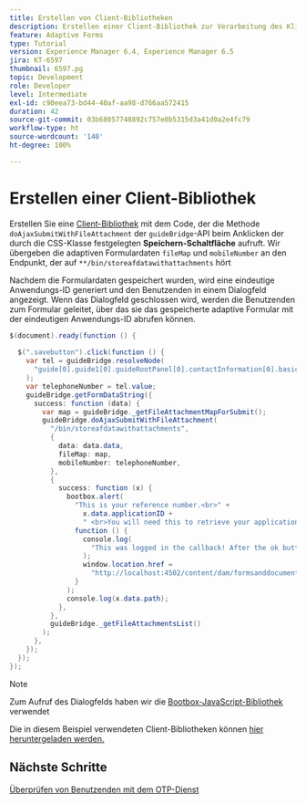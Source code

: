 ```yaml
---
title: Erstellen von Client-Bibliotheken
description: Erstellen einer Client-Bibliothek zur Verarbeitung des Klick-Ereignisses der Schaltfläche „Speichern und Beenden“
feature: Adaptive Forms
type: Tutorial
version: Experience Manager 6.4, Experience Manager 6.5
jira: KT-6597
thumbnail: 6597.pg
topic: Development
role: Developer
level: Intermediate
exl-id: c90eea73-bd44-40af-aa98-d766aa572415
duration: 42
source-git-commit: 03b68057748892c757e0b5315d3a41d0a2e4fc79
workflow-type: ht
source-wordcount: '140'
ht-degree: 100%

---
```


# Erstellen einer Client-Bibliothek

Erstellen Sie eine [Client-Bibliothek](https://experienceleague.adobe.com/docs/experience-manager-65/developing/introduction/clientlibs.html?lang=de) mit dem Code, der die Methode `doAjaxSubmitWithFileAttachment` der `guideBridge`-API beim Anklicken der durch die CSS-Klasse festgelegten **Speichern-Schaltfläche** aufruft. Wir übergeben die adaptiven Formulardaten `fileMap` und `mobileNumber` an den Endpunkt, der auf `**/bin/storeafdatawithattachments` hört

Nachdem die Formulardaten gespeichert wurden, wird eine eindeutige Anwendungs-ID generiert und den Benutzenden in einem Dialogfeld angezeigt. Wenn das Dialogfeld geschlossen wird, werden die Benutzenden zum Formular geleitet, über das sie das gespeicherte adaptive Formular mit der eindeutigen Anwendungs-ID abrufen können.

```java
$(document).ready(function () {
  
  $(".savebutton").click(function () {
    var tel = guideBridge.resolveNode(
      "guide[0].guide1[0].guideRootPanel[0].contactInformation[0].basicContact[0].telephoneNumber[0]"
    );
    var telephoneNumber = tel.value;
    guideBridge.getFormDataString({
      success: function (data) {
        var map = guideBridge._getFileAttachmentMapForSubmit();
        guideBridge.doAjaxSubmitWithFileAttachment(
          "/bin/storeafdatawithattachments",
          {
            data: data.data,
            fileMap: map,
            mobileNumber: telephoneNumber,
          },
          {
            success: function (x) {
              bootbox.alert(
                "This is your reference number.<br>" +
                  x.data.applicationID +
                  " <br>You will need this to retrieve your application",
                function () {
                  console.log(
                    "This was logged in the callback! After the ok button was pressed"
                  );
                  window.location.href =
                    "http://localhost:4502/content/dam/formsanddocuments/myaccountform/jcr:content?wcmmode=disabled";
                }
              );
              console.log(x.data.path);
            },
          },
          guideBridge._getFileAttachmentsList()
        );
      },
    });
  });
});
```

>[!NOTE]
> Zum Aufruf des Dialogfelds haben wir die [Bootbox-JavaScript-Bibliothek](https://bootboxjs.com/examples.html) verwendet

Die in diesem Beispiel verwendeten Client-Bibliotheken können [hier heruntergeladen werden.](assets/store-af-with-attachments-client-lib.zip)

## Nächste Schritte

[Überprüfen von Benutzenden mit dem OTP-Dienst](./verify-users-with-otp.md)
